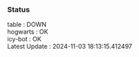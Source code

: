 ### Status


table : DOWN  
hogwarts : OK  
icy-bot : OK  
Latest Update : 2024-11-03 18:13:15.412497
